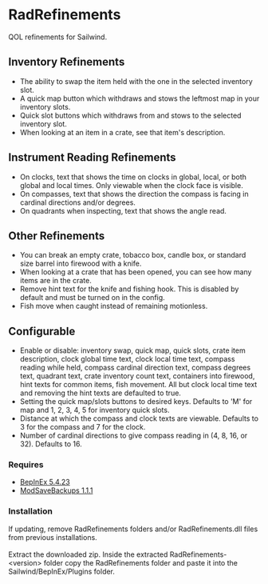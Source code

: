 # RadRefinements

QOL refinements for Sailwind.

## Inventory Refinements

* The ability to swap the item held with the one in the selected inventory slot.
* A quick map button which withdraws and stows the leftmost map in your inventory slots.
* Quick slot buttons which withdraws from and stows to the selected inventory slot.
* When looking at an item in a crate, see that item's description.

## Instrument Reading Refinements

* On clocks, text that shows the time on clocks in global, local, or both global and local times. Only viewable when the clock face is visible. 
* On compasses, text that shows the direction the compass is facing in cardinal directions and/or degrees.
* On quadrants when inspecting, text that shows the angle read.

## Other Refinements

* You can break an empty crate, tobacco box, candle box, or standard size barrel into firewood with a knife.
* When looking at a crate that has been opened, you can see how many items are in the crate.
* Remove hint text for the knife and fishing hook. This is disabled by default and must be turned on in the config.
* Fish move when caught instead of remaining motionless. 

## Configurable

* Enable or disable: inventory swap, quick map, quick slots, crate item description, clock global time text, clock local time text, compass reading while held, compass cardinal direction text, compass degrees text, quadrant text, crate inventory count text, containers into firewood, hint texts for common items, fish movement.
All but clock local time text and removing the hint texts are defaulted to true.
* Setting the quick map/slots buttons to desired keys. Defaults to 'M' for map and 1, 2, 3, 4, 5 for inventory quick slots.
* Distance at which the compass and clock texts are viewable. Defaults to 3 for the compass and 7 for the clock.
* Number of cardinal directions to give compass reading in (4, 8, 16, or 32). Defaults to 16.

### Requires

* [BepInEx 5.4.23](https://github.com/BepInEx/BepInEx/releases)
* [ModSaveBackups 1.1.1](https://thunderstore.io/c/sailwind/p/RadDude/ModSaveBackups/)

### Installation

If updating, remove RadRefinements folders and/or RadRefinements.dll files from previous installations.  
<br>
Extract the downloaded zip. Inside the extracted RadRefinements-\<version\> folder copy the RadRefinements folder and paste it into the Sailwind/BepInEx/Plugins folder.